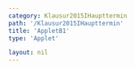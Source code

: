 ```yaml
---
category: Klausur2015IHaupttermin
path: '/Klausur2015IHaupttermin'
title: 'AppletB1'
type: 'Applet'

layout: nil
---
```

<link type="text/css" href="https://cdnjs.cloudflare.com/ajax/libs/jsxgraph/0.99.6/jsxgraph.css"><link rel="stylesheet" type="text/css" href="//cdnjs.cloudflare.com/ajax/libs/jsxgraph/0.99.7/jsxgraph.css" />
<div id="ebb50575-a38b-4b07-8dfd-4c0af6eb85a8" class="jxgbox" style="width:500px; height:500px">
<script type="text/javascript">
    (function() {
	var board = JXG.JSXGraph.initBoard('ebb50575-a38b-4b07-8dfd-4c0af6eb85a8', {
                boundingbox: [-15, 15, 15, -15],
                axis: true
                
            });

var f = x=> JXG.Math.pow(0.75,(x+2))-3;
var fp = board.create('functiongraph', [f], {strokeColor: 'blue', strokeWidth:3});
board.create('text', [1,7,'f1(x)']);

var g = x=> -2*JXG.Math.pow(0.75,x+4)+7;
var gp =board.create('functiongraph', [g], {strokeColor: 'red', strokeWidth:3});
board.create('text', [5,-1,'f2(x)']);

var A = board.create('glider', [-5,-3,fp], {color:'orange'});
var C = board.create('point', [function(){return A.X()},function(){return -2*JXG.Math.pow(0.75,A.X()+4)+7}], {name:'C'});
var B = board.create('point', [function(){return A.X()+3}, function(){return A.Y()+2}])
var D = board.create('point', [function(){return A.X()-3}, function(){return A.Y()+2}])

var AB = board.create('line', [A,B], {straightFirst:false, straightLast:false});
var AD = board.create('line', [A,D], {straightFirst:false, straightLast:false});
var CD = board.create('line', [C,D], {straightFirst:false, straightLast:false});
var CB = board.create('line', [C,B], {straightFirst:false, straightLast:false});

board.create('text', [3,8,function(){return 'FE(A.X) = '+Math.round((-6.375*JXG.Math.pow(0.75,A.X()+2)+30)*100)/100+'FE'}], {fixed:true,fontsize: 18})

board.create('text', [5,-10, function(){return 'A('+Math.round(100*A.X())/100+'/'+Math.round(100*A.Y())/100+')'}], {fontsize: 18});

board.create('text', [0,10,'M I 2015 HT B 1'], {fontsize: 18});

})()
  </script>
  </div>
